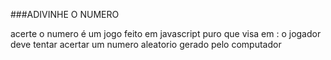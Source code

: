 ###ADIVINHE O NUMERO

acerte o numero é um jogo feito em javascript puro que visa em : o jogador deve tentar acertar um numero aleatorio gerado pelo computador
